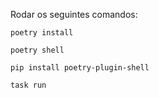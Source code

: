 Rodar os seguintes comandos: 

```poetry install```

```poetry shell```

```pip install poetry-plugin-shell```

```task run```